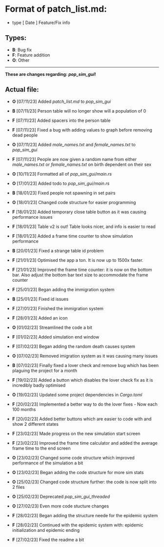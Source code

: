 # **Format of patch_list.md:**

- type [ Date ] Feature/Fix info

## **Types:**

- **B**: Bug fix
- **F**: Feature addition
- **O**: Other

---
**These are changes regarding: *pop_sim_gui*!**

## **Actual file:**

- **O** [07/11/23] Added *patch_list.md* to *pop_sim_gui*
- **B** [07/11/23] Person table will no longer show will a population of 0
- **F** [07/11/23] Added spacers into the person table
- **F** [07/11/23] Fixed a bug with adding values to graph before removing dead people
- **O** [07/11/23] Added *male_names.txt* and *female_names.txt* to *pop_sim_gui*
- **F** [07/11/23] People are now given a random name from either *male_names.txt* or *female_names.txt* on birth dependent on their sex
- **O** [10/11/23] Formatted all of *pop_sim_gui/main.rs*
- **O** [17/01/23] Added todo to *pop_sim_gui/main.rs*
- **B** [18/01/23] Fixed people not spawning in set pairs
- **O** [18/01/23] Changed code structure for easier programming
- **F** [18/01/23] Added temporary close table button as it was causing performance issues
- **F** [18/01/23] Table v2 is out! Table looks nicer, and info is easier to read
- **F** [18/01/23] Added a frame time counter to show simulation performance
- **B** [20/01/23] Fixed a strange table id problem
- **F** [21/01/23] Optimised the app a ton. It is now up to 1500x faster.
- **F** [21/01/23] Improved the frame time counter: it is now on the bottom bar. Also adjust the bottom bar text size to accommodate the frame counter

- **F** [25/01/23] Began adding the immigration system
- **B** [25/01/23] Fixed id issues
- **F** [27/01/23] Finished the immigration system
- **F** [28/01/23] Added an icon
- **O** [01/02/23] Streamlined the code a bit
- **F** [01/02/23] Added simulation end window
- **F** [07/02/23] Began adding the random death causes system
- **O** [07/02/23] Removed imigration system as it was causing many issues
- **B** [07/02/23] Finally fixed a lover check and remove bug which has been plaguing the project for a month

- **F** [19/02/23] Added a button which disables the lover check fix as it is incredibly badly optimised
- **O** [19/02/23] Updated some project dependencies in *Cargo.toml*
- **F** [20/02/23] Implemented a better way to do the lover fixes - Now each 100 months
- **F** [20/02/23] Added better buttons which are easier to code with and show 2 different states
- **F** [23/02/23] Made progress on the new simulation start screen
- **F** [23/02/23] Improved the frame time calculator and added the average frame time to the end screen
- **O** [23/02/23] Changed some code structure which improved performance of the simulation a bit
- **O** [23/02/23] Began adding the code structure for more sim stats
- **O** [25/02/23] Changed code structure further: the code is now split into 2 files
- **O** [25/02/23] Deprecated *pop_sim_gui_threaded*
- **O** [27/02/23] Even more code stucture changes
- **F** [28/02/23] Began adding the structure neede for the epidemic system
- **F** [28/02/23] Continued with the epidemic system with: epidemic initialization and epidemic ending
- **F** [27/02/23] Fixed the readme a bit
